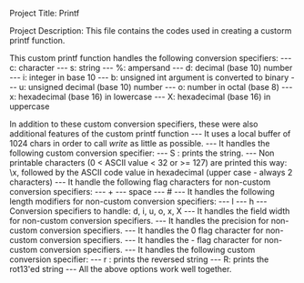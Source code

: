 Project Title: Printf

Project Description: This file contains the codes used in creating a custorm printf function.

This custom printf function handles the following conversion specifiers: 
--- c: character
--- s: string
--- %: ampersand
--- d: decimal (base 10) number
--- i: integer in base 10
--- b: unsigned int argument is converted to binary
--- u: unsigned decimal (base 10) number
--- o: number in octal (base 8)
--- x: hexadecimal (base 16) in lowercase
--- X: hexadecimal (base 16) in uppercase

In addition to these custom conversion specifiers, these were also additional features of the custom printf function
--- It uses a local buffer of 1024 chars in order to call _write_ as little as possible.
--- It handles the following custom conversion specifier:
    --- S : prints the string.
    --- Non printable characters (0 < ASCII value < 32 or >= 127) are printed this way: \x, followed by the ASCII code value in hexadecimal (upper case - always 2 characters)
--- It handle the following flag characters for non-custom conversion specifiers:
    --- +
    --- space
    --- #
--- It handles  the following length modifiers for non-custom conversion specifiers:
    --- l
    --- h
    --- Conversion specifiers to handle: d, i, u, o, x, X
--- It handles the field width for non-custom conversion specifiers.
--- It handles the precision for non-custom conversion specifiers.
--- It handles the 0 flag character for non-custom conversion specifiers.
--- It handles the - flag character for non-custom conversion specifiers.
--- It handles the following custom conversion specifier:
    --- r : prints the reversed string
    --- R: prints the rot13'ed string
--- All the above options work well together.
